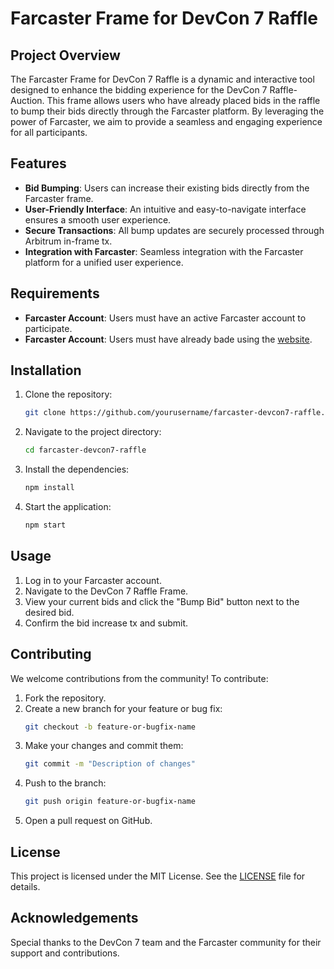 # Farcaster Frame for DevCon 7 Raffle

## Project Overview

The Farcaster Frame for DevCon 7 Raffle is a dynamic and interactive tool designed to enhance the bidding experience for the DevCon 7 Raffle-Auction. This frame allows users who have already placed bids in the raffle to bump their bids directly through the Farcaster platform. By leveraging the power of Farcaster, we aim to provide a seamless and engaging experience for all participants.

## Features

- **Bid Bumping**: Users can increase their existing bids directly from the Farcaster frame.
- **User-Friendly Interface**: An intuitive and easy-to-navigate interface ensures a smooth user experience.
- **Secure Transactions**: All bump updates are securely processed through Arbitrum in-frame tx.
- **Integration with Farcaster**: Seamless integration with the Farcaster platform for a unified user experience.

## Requirements

- **Farcaster Account**: Users must have an active Farcaster account to participate.
- **Farcaster Account**: Users must have already bade using the [website](https://raffle.devcon.org/).

## Installation

1. Clone the repository:
    ```sh
    git clone https://github.com/yourusername/farcaster-devcon7-raffle.git
    ```
2. Navigate to the project directory:
    ```sh
    cd farcaster-devcon7-raffle
    ```
3. Install the dependencies:
    ```sh
    npm install
    ```
4. Start the application:
    ```sh
    npm start
    ```

## Usage

1. Log in to your Farcaster account.
2. Navigate to the DevCon 7 Raffle Frame.
3. View your current bids and click the "Bump Bid" button next to the desired bid.
4. Confirm the bid increase tx and submit.

## Contributing

We welcome contributions from the community! To contribute:

1. Fork the repository.
2. Create a new branch for your feature or bug fix:
    ```sh
    git checkout -b feature-or-bugfix-name
    ```
3. Make your changes and commit them:
    ```sh
    git commit -m "Description of changes"
    ```
4. Push to the branch:
    ```sh
    git push origin feature-or-bugfix-name
    ```
5. Open a pull request on GitHub.

## License

This project is licensed under the MIT License. See the [LICENSE](LICENSE) file for details.

## Acknowledgements

Special thanks to the DevCon 7 team and the Farcaster community for their support and contributions.
